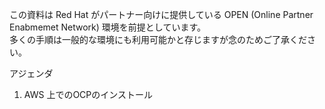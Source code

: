 この資料は Red Hat がパートナー向けに提供している OPEN (Online Partner Enabmemet Network) 環境を前提としています。  
多くの手順は一般的な環境にも利用可能かと存じますが念のためご了承ください。  

アジェンダ  
1. AWS 上でのOCPのインストール  
